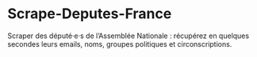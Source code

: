 # Scrape-Deputes-France
Scraper des député·e·s de l’Assemblée Nationale : récupérez en quelques secondes leurs emails, noms, groupes politiques et circonscriptions.
